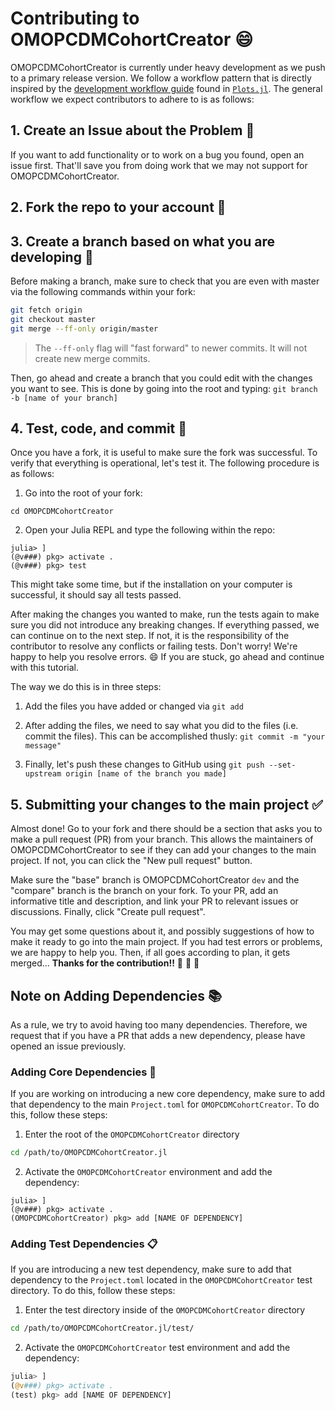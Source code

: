 # Contributing to OMOPCDMCohortCreator :smile:

OMOPCDMCohortCreator is currently under heavy development as we push to a primary release version. 
We follow a workflow pattern that is directly inspired by the [development workflow guide](http://docs.juliaplots.org/latest/contributing/#Development-Workflow-1) found in [`Plots.jl`](https://github.com/JuliaPlots/Plots.jl).
The general workflow we expect contributors to adhere to is as follows:

## 1. Create an Issue about the Problem :memo:

If you want to add functionality or to work on a bug you found, open an issue first.
That'll save you from doing work that we may not support for OMOPCDMCohortCreator.

## 2. Fork the repo to your account :fork_and_knife:

## 3. Create a branch based on what you are developing :deciduous_tree:

Before making a branch, make sure to check that you are even with master via the following commands within your fork:

```sh
git fetch origin
git checkout master
git merge --ff-only origin/master
```

> The `--ff-only` flag will "fast forward" to newer commits. It will not create new merge commits.

Then, go ahead and create a branch that you could edit with the changes you want to see.
This is done by going into the root and typing: `git branch -b [name of your branch]`

## 4. Test, code, and commit :pencil:

Once you have a fork, it is useful to make sure the fork was successful.
To verify that everything is operational, let's test it.
The following procedure is as follows:

1. Go into the root of your fork:

`cd OMOPCDMCohortCreator`

2. Open your Julia REPL and type the following within the repo:

```julia-repl
julia> ]
(@v###) pkg> activate .
(@v###) pkg> test
```

This might take some time, but if the installation on your computer is successful, it should say all tests passed.

After making the changes you wanted to make, run the tests again to make sure you did not introduce any breaking changes.
If everything passed, we can continue on to the next step.
If not, it is the responsibility of the contributor to resolve any conflicts or failing tests.
Don't worry!
We're happy to help you resolve errors. 😄
If you are stuck, go ahead and continue with this tutorial.

The way we do this is in three steps:

1. Add the files you have added or changed via `git add` 

2. After adding the files, we need to say what you did to the files (i.e. commit the files). This can be accomplished thusly: `git commit -m "your message"` 

3. Finally, let's push these changes to GitHub using `git push --set-upstream origin [name of the branch you made]`

## 5. Submitting your changes to the main project :white_check_mark:

Almost done! Go to your fork and there should be a section that asks you to make a pull request (PR) from your branch. This allows the maintainers of OMOPCDMCohortCreator to see if they can add your changes to the main project. If not, you can click the "New pull request" button.

Make sure the "base" branch is OMOPCDMCohortCreator `dev` and the "compare" branch is the branch on your fork. 
To your PR, add an informative title and description, and link your PR to relevant issues or discussions. 
Finally, click "Create pull request". 

You may get some questions about it, and possibly suggestions of how to make it ready to go into the main project. 
If you had test errors or problems, we are happy to help you. 
Then, if all goes according to plan, it gets merged... **Thanks for the contribution!!** 🎉 🎉 🎉

## Note on Adding Dependencies :books:

As a rule, we try to avoid having too many dependencies.
Therefore, we request that if you have a PR that adds a new dependency, please have opened an issue previously.

### Adding Core Dependencies :ledger:

If you are working on introducing a new core dependency, make sure to add that dependency to the main `Project.toml` for `OMOPCDMCohortCreator`.
To do this, follow these steps:

1. Enter the root of the `OMOPCDMCohortCreator` directory 

```sh
cd /path/to/OMOPCDMCohortCreator.jl
```

2. Activate the `OMOPCDMCohortCreator` environment and add the dependency:

```julia-repl
julia> ]
(@v###) pkg> activate .
(OMOPCDMCohortCreator) pkg> add [NAME OF DEPENDENCY]
```

### Adding Test Dependencies :clipboard:

If you are  introducing a new test dependency, make sure to add that dependency to the `Project.toml` located in the `OMOPCDMCohortCreator` test directory.
To do this, follow these steps:

1. Enter the test directory inside of the `OMOPCDMCohortCreator` directory 

```sh
cd /path/to/OMOPCDMCohortCreator.jl/test/
```

2. Activate the `OMOPCDMCohortCreator` test environment and add the dependency:

```julia
julia> ]
(@v###) pkg> activate .
(test) pkg> add [NAME OF DEPENDENCY]
```
